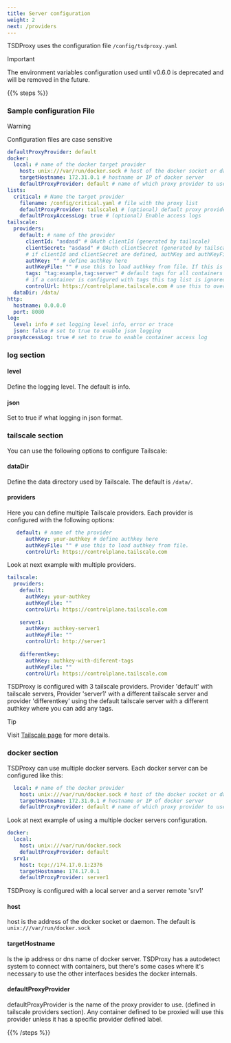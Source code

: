 ```yaml
---
title: Server configuration
weight: 2
next: /providers
---
```



TSDProxy uses the configuration file `/config/tsdproxy.yaml`

> [!IMPORTANT]
> The environment variables configuration used until v0.6.0 is deprecated and
> will be removed in the future.

{{% steps %}}

### Sample configuration File

> [!WARNING]
> Configuration files are case sensitive

```yaml  {filename="/config/tsdproxy.yaml"}
defaultProxyProvider: default
docker:
  local: # name of the docker target provider
    host: unix:///var/run/docker.sock # host of the docker socket or daemon
    targetHostname: 172.31.0.1 # hostname or IP of docker server
    defaultProxyProvider: default # name of which proxy provider to use
lists:
  critical: # Name the target provider
    filename: /config/critical.yaml # file with the proxy list
    defaultProxyProvider: tailscale1 # (optional) default proxy provider
    defaultProxyAccessLog: true # (optional) Enable access logs
tailscale:
  providers:
    default: # name of the provider
      clientId: "asdasd" # OAuth clientId (generated by tailscale)
      clientSecret: "asdasd" # OAuth clientSecret (generated by tailscale)
      # if clientId and clientSecret are defined, authKey and authKeyFile are ignored
      authKey: "" # define authkey here
      authKeyFile: "" # use this to load authkey from file. If this is defined, Authkey is ignored
      tags: "tag:example,tag:server" # default tags for all containers
      # if a container is configured with tags this tag list is ignored
      controlUrl: https://controlplane.tailscale.com # use this to override the default control URL
  dataDir: /data/
http:
  hostname: 0.0.0.0
  port: 8080
log:
  level: info # set logging level info, error or trace
  json: false # set to true to enable json logging
proxyAccessLog: true # set to true to enable container access log
```

### log section

#### level

Define the logging level. The default is info.

#### json

Set to true if what logging in json format.

### tailscale section

You can use the following options to configure Tailscale:

#### dataDir

Define the data directory used by Tailscale. The default is `/data/`.

#### providers

Here you can define multiple Tailscale providers. Each provider is configured
with the following options:

```yaml  {filename="/config/tsdproxy.yaml"}
   default: # name of the provider
      authKey: your-authkey # define authkey here
      authKeyFile: "" # use this to load authkey from file.
      controlUrl: https://controlplane.tailscale.com 
```

Look at next example with multiple providers.

```yaml  {filename="/config/tsdproxy.yaml"}
tailscale:
  providers:
    default:
      authKey: your-authkey
      authKeyFile: ""
      controlUrl: https://controlplane.tailscale.com
 
    server1:
      authKey: authkey-server1
      authKeyFile: ""
      controlUrl: http://server1
 
    differentkey:
      authKey: authkey-with-diferent-tags
      authKeyFile: ""
      controlUrl: https://controlplane.tailscale.com
```

TSDProxy is configured with 3 tailscale providers. Provider 'default' with tailscale
servers, Provider 'server1' with a different tailscale server and provider 'differentkey'
using the default tailscale server with a different authkey where you can add any
tags.

> [!TIP]
> Visit [Tailscale page](../advanced/tailscale/) for more details.

### docker section

TSDProxy can use multiple docker servers. Each docker server can be configured
like this:

```yaml  {filename="/config/tsdproxy.yaml"}
  local: # name of the docker provider
    host: unix:///var/run/docker.sock # host of the docker socket or daemon
    targetHostname: 172.31.0.1 # hostname or IP of docker server
    defaultProxyProvider: default # name of which proxy provider to use
```

Look at next example of using a multiple docker servers configuration.

```yaml  {filename="/config/tsdproxy.yaml"}
docker:
  local: 
    host: unix:///var/run/docker.sock 
    defaultProxyProvider: default 
  srv1: 
    host: tcp://174.17.0.1:2376
    targetHostname: 174.17.0.1
    defaultProxyProvider: server1
```

TSDProxy is configured with a local server and a server remote 'srv1'

#### host

host is the address of the docker socket or daemon. The default is `unix:///var/run/docker.sock`

#### targetHostname

Is the ip address or dns name of docker server. TSDProxy has a autodetect system
to connect with containers, but there's some cases where it's necessary to use
the other interfaces besides the docker internals.

#### defaultProxyProvider

defaultProxyProvider is the name of the proxy provider to use. (defined in tailscale
providers section). Any container defined to be proxied will use this provider
unless it has a specific provider defined label.

{{% /steps %}}
